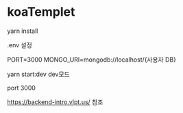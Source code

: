 # koaTemplet

yarn install

.env 설정

PORT=3000
MONGO_URI=mongodb://localhost/{사용자 DB}

yarn start:dev dev모드

port 3000

https://backend-intro.vlpt.us/ 참조
